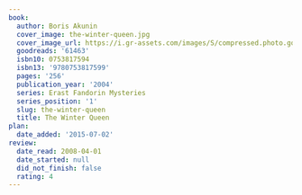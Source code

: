 ```yaml
---
book:
  author: Boris Akunin
  cover_image: the-winter-queen.jpg
  cover_image_url: https://i.gr-assets.com/images/S/compressed.photo.goodreads.com/books/1327170801l/61463._SX98_.jpg
  goodreads: '61463'
  isbn10: 0753817594
  isbn13: '9780753817599'
  pages: '256'
  publication_year: '2004'
  series: Erast Fandorin Mysteries
  series_position: '1'
  slug: the-winter-queen
  title: The Winter Queen
plan:
  date_added: '2015-07-02'
review:
  date_read: 2008-04-01
  date_started: null
  did_not_finish: false
  rating: 4
---
```


